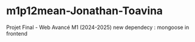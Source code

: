 # m1p12mean-Jonathan-Toavina
Projet Final - Web Avancé M1 (2024-2025)
new dependecy : mongoose in frontend 